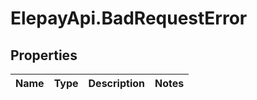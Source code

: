 # ElepayApi.BadRequestError

## Properties

Name | Type | Description | Notes
------------ | ------------- | ------------- | -------------


